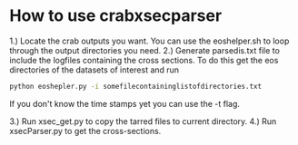 # How to use crabxsecparser

1.) Locate the crab outputs you want. You can use the eoshelper.sh to loop through the output directories you need. 
2.) Generate parsedis.txt file to include the logfiles containing the cross sections. To do this get the eos directories of the datasets of interest and run 
```bash
python eoshepler.py -i somefilecontaininglistofdirectories.txt 
``` 
If you don't know the time stamps yet you can use the -t flag. 

3.) Run xsec_get.py to copy the tarred files to current directory. 
4.) Run xsecParser.py to get the cross-sections.  
